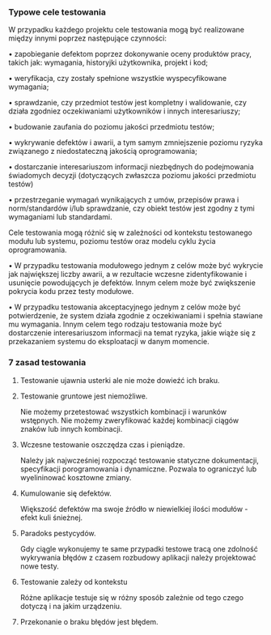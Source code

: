 ### Typowe cele testowania 

W przypadku każdego projektu cele testowania mogą być realizowane między innymi poprzez 
następujące czynności:

• zapobieganie defektom poprzez dokonywanie oceny produktów pracy, takich jak: wymagania, 
historyjki użytkownika, projekt i kod;

• weryfikacja, czy zostały spełnione wszystkie wyspecyfikowane wymagania;

• sprawdzanie, czy przedmiot testów jest kompletny i walidowanie, czy działa zgodniez oczekiwaniami użytkowników i innych interesariuszy;

• budowanie zaufania do poziomu jakości przedmiotu testów;

• wykrywanie defektów i awarii, a tym samym zmniejszenie poziomu ryzyka związanego 
z niedostateczną jakością oprogramowania;

• dostarczanie interesariuszom informacji niezbędnych do podejmowania świadomych decyzji 
(dotyczących zwłaszcza poziomu jakości przedmiotu testów)

• przestrzeganie wymagań wynikających z umów, przepisów prawa i norm/standardów i/lub 
sprawdzanie, czy obiekt testów jest zgodny z tymi wymaganiami lub standardami.

Cele testowania mogą różnić się w zależności od kontekstu testowanego modułu lub systemu, poziomu 
testów oraz modelu cyklu życia oprogramowania.

• W przypadku testowania modułowego jednym z celów może być wykrycie jak największej liczby 
awarii, a w rezultacie wczesne zidentyfikowanie i usunięcie powodujących je defektów. Innym 
celem może być zwiększenie pokrycia kodu przez testy modułowe.

• W przypadku testowania akceptacyjnego jednym z celów może być potwierdzenie, że system 
działa zgodnie z oczekiwaniami i spełnia stawiane mu wymagania. Innym celem tego rodzaju 
testowania może być dostarczenie interesariuszom informacji na temat ryzyka, jakie wiąże się 
z przekazaniem systemu do eksploatacji w danym momencie.

### 7 zasad testowania 

1. Testowanie ujawnia usterki ale nie może dowieźć ich braku.

2. Testowanie gruntowe jest niemożliwe. 
   
   Nie możemy przetestować wszystkich kombinacji i warunków wstępnych. 
   Nie możemy zweryfikować każdej kombinacji ciągów znaków lub innych kombinacji.

3. Wczesne testowanie oszczędza czas i pieniądze.
    
   Należy jak najwcześniej rozpocząć testowanie statyczne dokumentacji, specyfikacji porogramowania i dynamiczne. Pozwala to ograniczyć lub wyelininować kosztowne zmiany. 

4. Kumulowanie się defektów.
   
    Większość defektów ma swoje źródło w niewielkiej ilości modułów - efekt kuli śnieżnej. 

5. Paradoks pestycydów.
   
   Gdy ciągle wykonujemy te same przypadki testowe tracą one zdolność wykrywania błędów z czasem rozbudowy aplikacji należy projektować nowe testy.

6. Testowanie zależy od kontekstu 
   
   Różne aplikacje testuje się w różny sposób zależnie od tego czego dotyczą i na jakim urządzeniu.

7. Przekonanie o braku błędów jest błędem.




